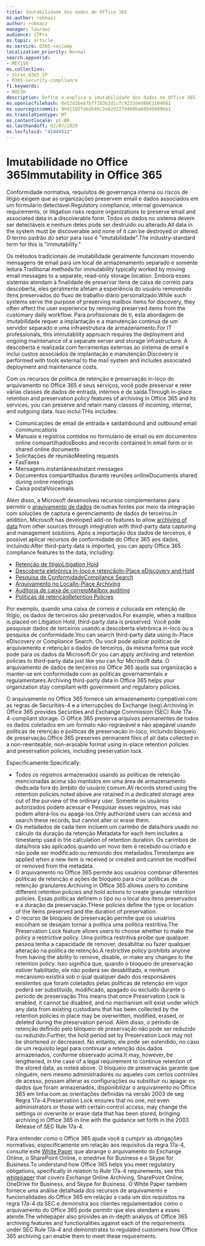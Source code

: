 ```yaml
---
title: Imutabilidade dos dados do Office 365
ms.author: robmazz
author: robmazz
manager: laurawi
audience: ITPro
ms.topic: article
ms.service: O365-seccomp
localization_priority: Normal
search.appverid:
- MET150
ms.collection:
- Strat_O365_IP
- M365-security-compliance
f1.keywords:
- NOCSH
description: Define e explica a imutabilidade dos dados no Office 365.
ms.openlocfilehash: 8e52d1be87bff163b2d1cfc9233de08861104681
ms.sourcegitcommit: 99411927abdb40c2e82d2279489ba60545989bb1
ms.translationtype: MT
ms.contentlocale: pt-BR
ms.lasthandoff: 02/07/2020
ms.locfileid: "41844512"
---
```

# <a name="immutability-in-office-365"></a><span data-ttu-id="b1a92-103">Imutabilidade no Office 365</span><span class="sxs-lookup"><span data-stu-id="b1a92-103">Immutability in Office 365</span></span>

<span data-ttu-id="b1a92-104">Conformidade normativa, requisitos de governança interna ou riscos de litígio exigem que as organizações preservem email e dados associados em um formulário detectável.</span><span class="sxs-lookup"><span data-stu-id="b1a92-104">Regulatory compliance, internal governance requirements, or litigation risks require organizations to preserve email and associated data in a discoverable form.</span></span> <span data-ttu-id="b1a92-105">Todos os dados no sistema devem ser detectáveis e nenhum deles pode ser destruído ou alterado.</span><span class="sxs-lookup"><span data-stu-id="b1a92-105">All data in the system must be discoverable and none of it can be destroyed or altered.</span></span> <span data-ttu-id="b1a92-106">O termo padrão do setor para isso é "imutabilidade".</span><span class="sxs-lookup"><span data-stu-id="b1a92-106">The industry-standard term for this is "immutability."</span></span>

<span data-ttu-id="b1a92-107">Os métodos tradicionais de imutabilidade geralmente funcionam movendo mensagens de email para um local de armazenamento separado e somente leitura.</span><span class="sxs-lookup"><span data-stu-id="b1a92-107">Traditional methods for immutability typically worked by moving email messages to a separate, read-only storage location.</span></span> <span data-ttu-id="b1a92-108">Embora esses sistemas atendam à finalidade de preservar itens de caixa de correio para descoberta, eles geralmente afetam a experiência do usuário removendo itens preservados do fluxo de trabalho diário personalizado.</span><span class="sxs-lookup"><span data-stu-id="b1a92-108">While such systems serve the purpose of preserving mailbox items for discovery, they often affect the user experience by removing preserved items from the customary daily workflow.</span></span> <span data-ttu-id="b1a92-109">Para profissionais de ti, esta abordagem de imutabilidade requer a implantação e a manutenção contínua de um servidor separado e uma infraestrutura de armazenamento.</span><span class="sxs-lookup"><span data-stu-id="b1a92-109">For IT professionals, this immutability approach requires the deployment and ongoing maintenance of a separate server and storage infrastructure.</span></span> <span data-ttu-id="b1a92-110">A descoberta é realizada com ferramentas externas ao sistema de email e inclui custos associados de implantação e manutenção.</span><span class="sxs-lookup"><span data-stu-id="b1a92-110">Discovery is performed with tools external to the mail system and includes associated deployment and maintenance costs.</span></span>

<span data-ttu-id="b1a92-111">Com os recursos de política de retenção e preservação in-loco do arquivamento no Office 365 e seus serviços, você pode preservar e reter várias classes de dados de entrada, internos e de saída.</span><span class="sxs-lookup"><span data-stu-id="b1a92-111">Through in-place retention and preservation policy features of archiving in Office 365 and its services, you can preserve and retain many classes of incoming, internal, and outgoing data.</span></span> <span data-ttu-id="b1a92-112">Isso inclui:</span><span class="sxs-lookup"><span data-stu-id="b1a92-112">THis includes:</span></span>

- <span data-ttu-id="b1a92-113">Comunicações de email de entrada e saída</span><span class="sxs-lookup"><span data-stu-id="b1a92-113">Inbound and outbound email communications</span></span>
- <span data-ttu-id="b1a92-114">Manuais e registros contidos no formulário de email ou em documentos online compartilhados</span><span class="sxs-lookup"><span data-stu-id="b1a92-114">Books and records contained in email form or in shared online documents</span></span>
- <span data-ttu-id="b1a92-115">Solicitações de reunião</span><span class="sxs-lookup"><span data-stu-id="b1a92-115">Meeting requests</span></span>
- <span data-ttu-id="b1a92-116">Fax</span><span class="sxs-lookup"><span data-stu-id="b1a92-116">Faxes</span></span>
- <span data-ttu-id="b1a92-117">Mensagens instantâneas</span><span class="sxs-lookup"><span data-stu-id="b1a92-117">Instant messages</span></span>
- <span data-ttu-id="b1a92-118">Documentos compartilhados durante reuniões online</span><span class="sxs-lookup"><span data-stu-id="b1a92-118">Documents shared during online meetings</span></span>
- <span data-ttu-id="b1a92-119">Caixa postal</span><span class="sxs-lookup"><span data-stu-id="b1a92-119">Voicemails</span></span>

<span data-ttu-id="b1a92-120">Além disso, a Microsoft desenvolveu recursos complementares para permitir o [arquivamento de dados](https://support.office.com/article/Archiving-third-party-data-in-Office-365-0ce338d5-3666-4a18-86ab-c6910ff408cc) de outras fontes por meio da integração com soluções de captura e gerenciamento de dados de terceiros.</span><span class="sxs-lookup"><span data-stu-id="b1a92-120">In addition, Microsoft has developed add-on features to allow [archiving of data](https://support.office.com/article/Archiving-third-party-data-in-Office-365-0ce338d5-3666-4a18-86ab-c6910ff408cc) from other sources through integration with third-party data capturing and management solutions.</span></span> <span data-ttu-id="b1a92-121">Após a importação dos dados de terceiros, é possível aplicar recursos de conformidade do Office 365 aos dados, incluindo:</span><span class="sxs-lookup"><span data-stu-id="b1a92-121">After third-party data is imported, you can apply Office 365 compliance features to the data, including:</span></span>

- [<span data-ttu-id="b1a92-122">Retenção de litígio</span><span class="sxs-lookup"><span data-stu-id="b1a92-122">Litigation Hold</span></span>](https://docs.microsoft.com/microsoft-365/compliance/create-a-litigation-hold)
- [<span data-ttu-id="b1a92-123">Descoberta eletrônica in-loco e retenção</span><span class="sxs-lookup"><span data-stu-id="b1a92-123">In-Place eDiscovery and Hold</span></span>](https://docs.microsoft.com/microsoft-365/compliance/manage-legal-investigations)
- [<span data-ttu-id="b1a92-124">Pesquisa de Conformidade</span><span class="sxs-lookup"><span data-stu-id="b1a92-124">Compliance Search</span></span>](https://docs.microsoft.com/microsoft-365/compliance/search-for-content)
- [<span data-ttu-id="b1a92-125">Arquivamento no Local</span><span class="sxs-lookup"><span data-stu-id="b1a92-125">In-Place Archiving</span></span>](https://docs.microsoft.com/microsoft-365/compliance/enable-archive-mailboxes)
- [<span data-ttu-id="b1a92-126">Auditoria de caixa de correio</span><span class="sxs-lookup"><span data-stu-id="b1a92-126">Mailbox auditing</span></span>](https://docs.microsoft.com/microsoft-365/compliance/enable-mailbox-auditing)
- [<span data-ttu-id="b1a92-127">Políticas de retenção</span><span class="sxs-lookup"><span data-stu-id="b1a92-127">Retention Policies</span></span>](https://docs.microsoft.com/microsoft-365/compliance/retention-policies)

<span data-ttu-id="b1a92-128">Por exemplo, quando uma caixa de correio é colocada em retenção de litígio, os dados de terceiros são preservados.</span><span class="sxs-lookup"><span data-stu-id="b1a92-128">For example, when a mailbox is placed on Litigation Hold, third-party data is preserved.</span></span> <span data-ttu-id="b1a92-129">Você pode pesquisar dados de terceiros usando a descoberta eletrônica in-loco ou a pesquisa de conformidade.</span><span class="sxs-lookup"><span data-stu-id="b1a92-129">You can search third-party data using In-Place eDiscovery or Compliance Search.</span></span> <span data-ttu-id="b1a92-130">Ou você pode aplicar políticas de arquivamento e retenção a dados de terceiros, da mesma forma que você pode para os dados da Microsoft.</span><span class="sxs-lookup"><span data-stu-id="b1a92-130">Or you can apply archiving and retention policies to third-party data just like you can for Microsoft data.</span></span> <span data-ttu-id="b1a92-131">O arquivamento de dados de terceiros no Office 365 ajuda sua organização a manter-se em conformidade com as políticas governamentais e regulamentares.</span><span class="sxs-lookup"><span data-stu-id="b1a92-131">Archiving third-party data in Office 365 helps your organization stay compliant with government and regulatory policies.</span></span>

<span data-ttu-id="b1a92-132">O arquivamento no Office 365 fornece um armazenamento compatível com as regras de Securities-4 e a interrupções do Exchange (seg).</span><span class="sxs-lookup"><span data-stu-id="b1a92-132">Archiving in Office 365 provides Securities and Exchange Commission (SEC) Rule 17a-4-compliant storage.</span></span> <span data-ttu-id="b1a92-133">O Office 365 preserva arquivos permanentes de todos os dados coletados em um formato não-regravável e não apagável usando políticas de retenção e políticas de preservação in-loco, incluindo bloqueio de preservação.</span><span class="sxs-lookup"><span data-stu-id="b1a92-133">Office 365 preserves permanent files of all data collected in a non-rewriteable, non-erasable format using in-place retention policies and preservation policies, including preservation lock.</span></span>

<span data-ttu-id="b1a92-134">Especificamente:</span><span class="sxs-lookup"><span data-stu-id="b1a92-134">Specifically:</span></span>

- <span data-ttu-id="b1a92-135">Todos os registros armazenados usando as políticas de retenção mencionadas acima são mantidos em uma área de armazenamento dedicada fora do âmbito do usuário comum.</span><span class="sxs-lookup"><span data-stu-id="b1a92-135">All records stored using the retention policies noted above are retained in a dedicated storage area out of the purview of the ordinary user.</span></span> <span data-ttu-id="b1a92-136">Somente os usuários autorizados podem acessar e Pesquisar esses registros, mas não podem alterá-los ou apagá-los.</span><span class="sxs-lookup"><span data-stu-id="b1a92-136">Only authorized users can access and search these records, but cannot alter or erase them.</span></span>
- <span data-ttu-id="b1a92-137">Os metadados de cada item incluem um carimbo de data/hora usado no cálculo da duração da retenção.</span><span class="sxs-lookup"><span data-stu-id="b1a92-137">Metadata for each item includes a timestamp used in the calculation of retention duration.</span></span> <span data-ttu-id="b1a92-138">Os carimbos de data/hora são aplicados quando um novo item é recebido ou criado e não pode ser modificado ou removido dos metadados.</span><span class="sxs-lookup"><span data-stu-id="b1a92-138">Timestamps are applied when a new item is received or created and cannot be modified or removed from the metadata.</span></span>
- <span data-ttu-id="b1a92-139">O arquivamento no Office 365 permite aos usuários combinar diferentes políticas de retenção e ações de bloqueio para criar políticas de retenção granulares.</span><span class="sxs-lookup"><span data-stu-id="b1a92-139">Archiving in Office 365 allows users to combine different retention policies and hold actions to create granular retention policies.</span></span> <span data-ttu-id="b1a92-140">Essas políticas definem o tipo ou o local dos itens preservados e a duração da preservação.</span><span class="sxs-lookup"><span data-stu-id="b1a92-140">THese policies define the type or location of the items preserved and the duration of preservation.</span></span>
- <span data-ttu-id="b1a92-141">O recurso de bloqueio de preservação permite que os usuários escolham se desejam tornar a política uma política restritiva.</span><span class="sxs-lookup"><span data-stu-id="b1a92-141">The Preservation Lock feature allows users to choose whether to make the policy a restrictive policy.</span></span> <span data-ttu-id="b1a92-142">Uma política restritiva proíbe que qualquer pessoa tenha a capacidade de remover, desabilitar ou fazer qualquer alteração na política de retenção.</span><span class="sxs-lookup"><span data-stu-id="b1a92-142">A restrictive policy prohibits anyone from having the ability to remove, disable, or make any changes to the retention policy.</span></span> <span data-ttu-id="b1a92-143">Isso significa que, quando o bloqueio de preservação estiver habilitado, ele não poderá ser desabilitado, e nenhum mecanismo existirá sob o qual qualquer dado dos responsáveis existentes que foram coletados pelas políticas de retenção em vigor poderá ser substituído, modificado, apagado ou excluído durante o período de preservação.</span><span class="sxs-lookup"><span data-stu-id="b1a92-143">This means that once Preservation Lock is enabled, it cannot be disabled, and no mechanism will exist under which any data from existing custodians that has been collected by the retention policies in place may be overwritten, modified, erased, or deleted during the preservation period.</span></span> <span data-ttu-id="b1a92-144">Além disso, o período de retenção definido pelo bloqueio de preservação não pode ser reduzido ou reduzido.</span><span class="sxs-lookup"><span data-stu-id="b1a92-144">Further, the hold period set by Preservation Lock may not be shortened or decreased.</span></span> <span data-ttu-id="b1a92-145">No entanto, ele pode ser estendido, no caso de um requisito legal para continuar a retenção dos dados armazenados, conforme observado acima.</span><span class="sxs-lookup"><span data-stu-id="b1a92-145">It may, however, be lengthened, in the case of a legal requirement to continue retention of the stored data, as noted above.</span></span> <span data-ttu-id="b1a92-146">O bloqueio de preservação garante que ninguém, nem mesmo administradores ou aqueles com certos controles de acesso, possam alterar as configurações ou substituir ou apagar os dados que foram armazenados, disponibilizar o arquivamento no Office 365 em linha com as orientações definidas na versão 2003 de seg Regra 17a-4.</span><span class="sxs-lookup"><span data-stu-id="b1a92-146">Preservation Lock ensures that no one, not even administrators or those with certain control access, may change the settings or overwrite or erase data that has been stored, bringing archiving in Office 365 in line with the guidance set forth in the 2003 Release of SEC Rule 17a-4.</span></span>

<span data-ttu-id="b1a92-147">Para entender como o Office 365 ajuda você a cumprir as obrigações normativas, especificamente em relação aos requisitos da regra 17a-4, consulte este [White Paper](https://go.microsoft.com/fwlink/?linkid=830440) que abrange o arquivamento do Exchange Online, o SharePoint Online, o onedrive for Business e o Skype for Business.</span><span class="sxs-lookup"><span data-stu-id="b1a92-147">To understand how Office 365 helps you meet regulatory obligations, specifically in relation to Rule 17a-4 requirements, see this [whitepaper](https://go.microsoft.com/fwlink/?linkid=830440) that covers Exchange Online Archiving, SharePoint Online, OneDrive for Business, and Skype for Business.</span></span> <span data-ttu-id="b1a92-148">O White Paper também fornece uma análise detalhada dos recursos de arquivamento e funcionalidades do Office 365 em relação a cada um dos requisitos na regra 17a-4 da SEC e demonstra aos clientes regulamentados como o arquivamento do Office 365 pode permitir que eles atendam a esses atende.</span><span class="sxs-lookup"><span data-stu-id="b1a92-148">The whitepaper also provides an in-depth analysis of Office 365 archiving features and functionalities against each of the requirements under SEC Rule 17a-4 and demonstrates to regulated customers how Office 365 archiving can enable them to meet these requirements.</span></span>